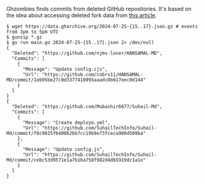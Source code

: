 Ghzombies finds commits from deleted GitHub repositories. It's based on the idea about accessing deleted fork data from [this article](https://trufflesecurity.com/blog/anyone-can-access-deleted-and-private-repo-data-github).

```
$ wget https://data.gharchive.org/2024-07-25-{15..17}.json.gz # events from 3pm to 5pm UTC
$ gunzip *.gz
$ go run main.go 2024-07-25-{15..17}.json 2> /dev/null
{
  "Deleted": "https://github.com/njms-lover/HANSAMAL-MD",
  "Commits": [
    {
      "Message": "Update config.cjs",
      "Url": "https://github.com/cobrs11/HANSAMAL-MD/commit/1eb95be27c0d3377418995aaadc0b617eec0d144"
    }
  ]
}
{
  "Deleted": "https://github.com/Mubashir6677/Suhail-Md",
  "Commits": [
    {
      "Message": "Create deploye.yml",
      "Url": "https://github.com/SuhailTechInfo/Suhail-Md/commit/f8c9815fb40062bb7cc19b9e73fceca900d509ba"
    },
    {
      "Message": "Update config.js",
      "Url": "https://github.com/SuhailTechInfo/Suhail-Md/commit/cebc53d9571e1a7b1ba758f982d4d65919dc1a1e"
    }
  ]
}
```
